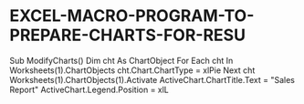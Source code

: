 # EXCEL-MACRO-PROGRAM-TO-PREPARE-CHARTS-FOR-RESU
Sub ModifyCharts()
Dim cht As ChartObject
For Each cht In Worksheets(1).ChartObjects
cht.Chart.ChartType = xlPie
Next cht Worksheets(1).ChartObjects(1).Activate
ActiveChart.ChartTitle.Text = "Sales Report"
ActiveChart.Legend.Position = xlL
